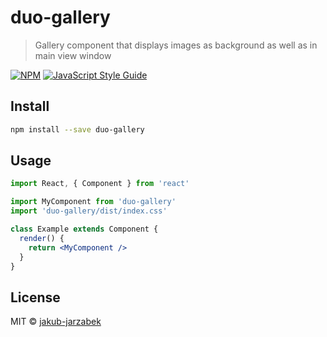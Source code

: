 # duo-gallery

> Gallery component that displays images as background as well as in main view window

[![NPM](https://img.shields.io/npm/v/duo-gallery.svg)](https://www.npmjs.com/package/duo-gallery) [![JavaScript Style Guide](https://img.shields.io/badge/code_style-standard-brightgreen.svg)](https://standardjs.com)

## Install

```bash
npm install --save duo-gallery
```

## Usage

```jsx
import React, { Component } from 'react'

import MyComponent from 'duo-gallery'
import 'duo-gallery/dist/index.css'

class Example extends Component {
  render() {
    return <MyComponent />
  }
}
```

## License

MIT © [jakub-jarzabek](https://github.com/jakub-jarzabek)
